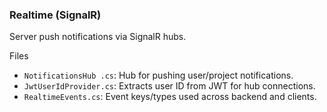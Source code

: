 ### Realtime (SignalR)

Server push notifications via SignalR hubs.

Files
- `NotificationsHub .cs`: Hub for pushing user/project notifications.
- `JwtUserIdProvider.cs`: Extracts user ID from JWT for hub connections.
- `RealtimeEvents.cs`: Event keys/types used across backend and clients.


